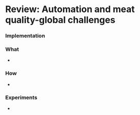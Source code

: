 # Review: Automation and meat quality-global challenges

### Implementation


### What
-

### How
-

### Experiments
- 
